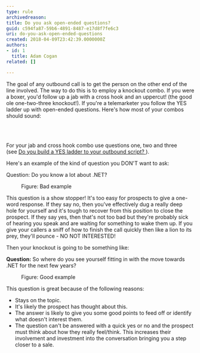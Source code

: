 ```yaml
---
type: rule
archivedreason: 
title: Do you ask open-ended questions?
guid: c594fa87-59b6-4891-8487-e17d8f7fe6c3
uri: do-you-ask-open-ended-questions
created: 2018-04-09T23:42:39.0000000Z
authors:
- id: 1
  title: Adam Cogan
related: []

---
```



<p class="ssw15-rteElement-P">The goal of any outbound call is to get the person on the other end of the line involved. The way to do this is to employ a knockout combo. If you were a boxer, you'd follow up a jab with a cross hook and an uppercut! (the good ole one-two-three knockout!). If you're a telemarketer you follow the&#160;YES ladder&#160;up with open-ended questions. Here's how most of your combos should sound&#58;<br></p>
<br><excerpt class='endintro'></excerpt><br>
<p>For your jab and cross hook combo use questions one, two and three (see&#160;<a href="/_layouts/15/FIXUPREDIRECT.ASPX?WebId=3dfc0e07-e23a-4cbb-aac2-e778b71166a2&amp;TermSetId=07da3ddf-0924-4cd2-a6d4-a4809ae20160&amp;TermId=ff214e08-7bf1-4604-9047-1c1f40d2339a">Do you build a YES ladder to your outbound script? </a>).<br></p><p>Here's an example of the kind of question you DON'T want to ask&#58;</p><p class="ssw15-rteElement-GreyBox">Question&#58;&#160;Do you know a lot&#160;about .NET?<br></p><div><dd class="ssw15-rteElement-FigureBad">Figure&#58; Bad example <br></dd><p>This question is a show stopper! It's too easy for prospects to give a&#160;one-word&#160;response. If they say no, then you've effectively dug a really deep hole for yourself and it's tough to recover from this position to close the prospect. If they say yes, then that's not too bad but they're probably sick of hearing you speak and are waiting for something to wake them up. If you give your callers a sniff of how to finish the call quickly then like a lion to its prey, they'll pounce - NO NOT INTERESTED! <br></p><p>Then your knockout is going to be something like&#58;</p><p class="ssw15-rteElement-GreyBox"><b>Question&#58;</b>&#160;So where do you see yourself fitting in with the move towards .NET for the next few years?</p><dd class="ssw15-rteElement-FigureGood">Figure&#58; Good example<br></dd><p>This question is great because of the following reasons&#58;<br></p><ul><li>Stays on the topic.</li><li>It's likely the prospect has thought about this.</li><li>The answer is likely to give you some good points to feed off or identify what doesn't interest them.</li><li>The question can't be answered with a quick yes or no and the prospect must think about how they really feel/think. This increases their involvement and investment into the conversation bringing you a step closer to a sale.​<br></li></ul></div>


